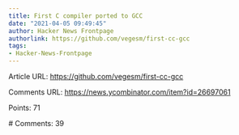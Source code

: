 ```yaml
---
title: First C compiler ported to GCC
date: "2021-04-05 09:49:45"
author: Hacker News Frontpage
authorlink: https://github.com/vegesm/first-cc-gcc
tags:
- Hacker-News-Frontpage
---
```


<p>Article URL: <a href="https://github.com/vegesm/first-cc-gcc">https://github.com/vegesm/first-cc-gcc</a></p>
<p>Comments URL: <a href="https://news.ycombinator.com/item?id=26697061">https://news.ycombinator.com/item?id=26697061</a></p>
<p>Points: 71</p>
<p># Comments: 39</p>
